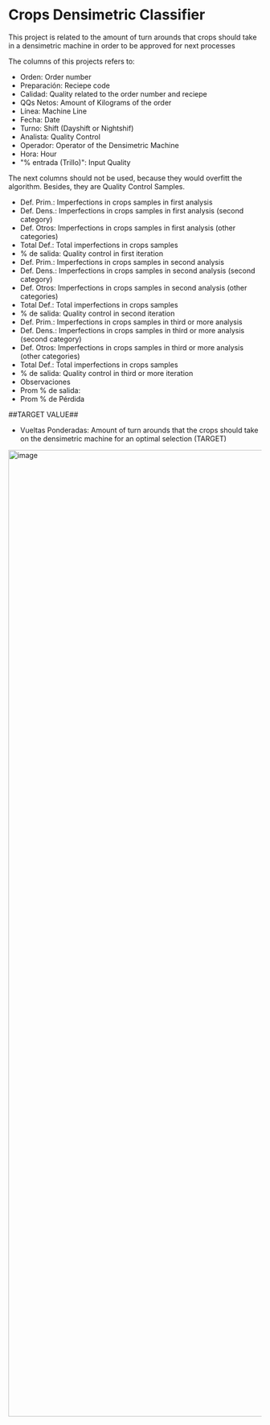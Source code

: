 # Crops Densimetric Classifier
This project is related to the amount of turn arounds that crops should take in a densimetric machine in order to be approved for next processes 

The columns of this projects refers to:
- Orden: Order number
- Preparación: Reciepe code
- Calidad: Quality related to the order number and reciepe
- QQs Netos: Amount of Kilograms of the order
- Línea: Machine Line
- Fecha: Date
- Turno: Shift (Dayshift or Nightshif)
- Analista: Quality Control
- Operador: Operator of the Densimetric Machine
- Hora: Hour
- "% entrada (Trillo)": Input Quality

The next columns should not be used, because they would overfitt the algorithm. Besides, they are Quality Control Samples.
- Def. Prim.: Imperfections in crops samples in first analysis
- Def. Dens.: Imperfections in crops samples in first analysis (second category)
- Def. Otros: Imperfections in crops samples in first analysis (other categories)
- Total Def.: Total imperfections in crops samples 
- % de salida: Quality control in first iteration
- Def. Prim.: Imperfections in crops samples in second analysis
- Def. Dens.: Imperfections in crops samples in second analysis (second category)
- Def. Otros: Imperfections in crops samples in second analysis (other categories)
- Total Def.: Total imperfections in crops samples 
- % de salida: Quality control in second iteration
- Def. Prim.: Imperfections in crops samples in third or more analysis
- Def. Dens.: Imperfections in crops samples in third or more analysis (second category)
- Def. Otros: Imperfections in crops samples in third or more analysis (other categories)
- Total Def.: Total imperfections in crops samples 
- % de salida: Quality control in third or more iteration
- Observaciones
- Prom % de salida: 
- Prom % de Pérdida

##TARGET VALUE##
- Vueltas Ponderadas: Amount of turn arounds that the crops should take on the densimetric machine for an optimal selection (TARGET)


<img width="1921" alt="image" src="https://user-images.githubusercontent.com/69830007/162500874-3e3ea3c8-ed76-45dd-8e0b-74ac29f0712c.png">
